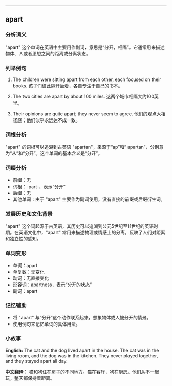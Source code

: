 
---------------
## apart
### 分析词义
"apart" 这个单词在英语中主要用作副词，意思是“分开，相隔”。它通常用来描述物体、人或者思想之间的距离或分离状态。

### 列举例句
1. The children were sitting apart from each other, each focused on their books.
   孩子们彼此隔开坐着，各自专注于自己的书本。

2. The two cities are apart by about 100 miles.
   这两个城市相隔大约100英里。

3. Their opinions are quite apart; they never seem to agree.
   他们的观点大相径庭；他们似乎永远达不成一致。

### 词根分析
"apart" 的词根可以追溯到古英语 "apartan"，来源于“ap”和“ apartan”，分别意为“从”和“分开”。这个单词的基本含义是“分开”。

### 词缀分析
- 前缀：无
- 词根：-part-，表示“分开”
- 后缀：无
- 其他单词：由于 "apart" 主要作为副词使用，没有直接的前缀或后缀衍生词。

### 发展历史和文化背景
"apart" 这个词起源于古英语，其历史可以追溯到公元5世纪至11世纪的英语时期。在英语文化中，"apart" 常用来描述物理或情感上的分离，反映了人们对距离和独立性的感知。

### 单词变形
- 单词：apart
- 单复数：无变化
- 动词：无直接变化
- 形容词：apartness，表示“分开的状态”
- 副词：apart

### 记忆辅助
- 将 "apart" 与“分开”这个动作联系起来，想象物体或人被分开的情景。
- 使用例句来记忆单词的具体用法。

### 小故事
**English:**
The cat and the dog lived apart in the house. The cat was in the living room, and the dog was in the kitchen. They never played together, and they stayed apart all day.

**中文翻译：**
猫和狗住在房子的不同地方。猫在客厅，狗在厨房。他们从不一起玩，整天都保持着距离。

